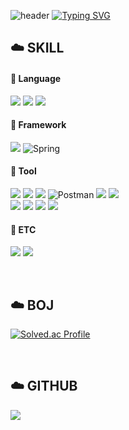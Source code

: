 ![header](https://capsule-render.vercel.app/api?type=Waving&color=0:DCE2F0,100:50586C&height=200&section=header&text=Hyuneun&fontSize=45&fontAlign=20&fontAlignY=36)
[![Typing SVG](https://readme-typing-svg.demolab.com?font=Pretendard&weight=500&pause=1000&color=7F8BAA&random=false&width=435&lines=WELCOME+TO+HYUNEUN'S+GITHUB👻)](https://git.io/typing-svg)

<h2>☁️ SKILL </h2>

#### 💚 Language
<img src="https://img.shields.io/badge/python-3776AB?style=for-the-badge&logo=python&logoColor=white"> <img src="https://img.shields.io/badge/c++-00599C?style=for-the-badge&logo=c%2B%2B&logoColor=white"> <img src="https://img.shields.io/badge/c-A8B9CC?style=for-the-badge&logo=c&logoColor=white">
<br>

#### 💚 Framework
<img src="https://img.shields.io/badge/django-092E20?style=for-the-badge&logo=django&logoColor=white"> ![Spring](https://img.shields.io/badge/Spring-6DB33F.svg?&style=for-the-badge&logo=Spring&logoColor=white)
<br>

#### 💚 Tool
<img src="https://img.shields.io/badge/VS Code-007ACC?style=for-the-badge&logo=visualstudiocode&logoColor=white"> <img src="https://img.shields.io/badge/visual studio-5C2D91?style=for-the-badge&logo=visualstudio&logoColor=white"> <img src="https://img.shields.io/badge/IntelliJ-000000?style=for-the-badge&logo=intellijidea&logoColor=white"> ![Postman](https://img.shields.io/badge/Postman-FF6C37?style=for-the-badge&logo=postman&logoColor=white) <img src="https://img.shields.io/badge/github-181717?style=for-the-badge&logo=github&logoColor=white"> <img src="https://img.shields.io/badge/figma-F24E1E?style=for-the-badge&logo=figma&logoColor=white"> <br>
<img src="https://img.shields.io/badge/photoshop-31A8FF?style=for-the-badge&logo=adobephotoshop&logoColor=white"> <img src="https://img.shields.io/badge/Illustrator-FF9A00?style=for-the-badge&logo=adobeillustrator&logoColor=white"> <img src="https://img.shields.io/badge/after effects-03005B?style=for-the-badge&logo=adobeaftereffects&logoColor=white"> <img src="https://img.shields.io/badge/Premiere pro-9999FF?style=for-the-badge&logo=adobepremierepro&logoColor=white">
<br>

#### 💚 ETC
<img src="https://img.shields.io/badge/notion-000000?style=for-the-badge&logo=notion&logoColor=white"></a> <img src="https://img.shields.io/badge/discord-5865F2?style=for-the-badge&logo=discord&logoColor=white">
<br>

<br>

<h2>☁️ BOJ</h2>

[![Solved.ac Profile](http://mazassumnida.wtf/api/v2/generate_badge?boj=hangintheree)](https://solved.ac/profile/hangintheree) 

<br>

<h2>☁️ GITHUB</h2>

<img src="https://github-readme-stats.vercel.app/api/top-langs/?username=hyuneu-n&layout=compact&theme=vue"/>

<!--
**hyuneu-n/hyuneu-n** is a ✨ _special_ ✨ repository because its `README.md` (this file) appears on your GitHub profile.

Here are some ideas to get you started:

- 🔭 I’m currently working on ...
- 🌱 I’m currently learning ...
- 👯 I’m looking to collaborate on ...
- 🤔 I’m looking for help with ...
- 💬 Ask me about ...
- 📫 How to reach me: ...
- 😄 Pronouns: ...
- ⚡ Fun fact: ...
-->
